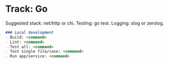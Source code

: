 # Track: Go

Suggested stack: net/http or chi. Testing: go test. Logging: slog or zerolog.

```md path=null start=null
### Local development
- Build: <command>
- Lint: <command>
- Test all: <command>
- Test single file/case: <command>
- Run app/service: <command>
```
